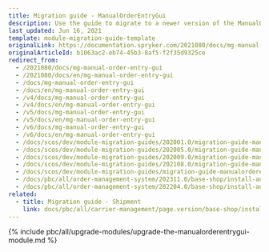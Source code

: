 ```yaml
---
title: Migration guide - ManualOrderEntryGui
description: Use the guide to migrate to a newer version of the ManualOrderEntryGui module.
last_updated: Jun 16, 2021
template: module-migration-guide-template
originalLink: https://documentation.spryker.com/2021080/docs/mg-manual-order-entry-gui
originalArticleId: b1063ac2-eb74-45b3-8af5-f2f35d9325ce
redirect_from:
  - /2021080/docs/mg-manual-order-entry-gui
  - /2021080/docs/en/mg-manual-order-entry-gui
  - /docs/mg-manual-order-entry-gui
  - /docs/en/mg-manual-order-entry-gui
  - /v4/docs/mg-manual-order-entry-gui
  - /v4/docs/en/mg-manual-order-entry-gui
  - /v5/docs/mg-manual-order-entry-gui
  - /v5/docs/en/mg-manual-order-entry-gui
  - /v6/docs/mg-manual-order-entry-gui
  - /v6/docs/en/mg-manual-order-entry-gui
  - /docs/scos/dev/module-migration-guides/202001.0/migration-guide-manualorderentrygui.html
  - /docs/scos/dev/module-migration-guides/202005.0/migration-guide-manualorderentrygui.html
  - /docs/scos/dev/module-migration-guides/202009.0/migration-guide-manualorderentrygui.html
  - /docs/scos/dev/module-migration-guides/202108.0/migration-guide-manualorderentrygui.html
  - /docs/scos/dev/module-migration-guides/migration-guide-manualorderentrygui.html
  - /docs/pbc/all/order-management-system/202311.0/base-shop/install-and-update/upgrade-modules/upgrade-the-manualorderentrygui-module.html
  - /docs/pbc/all/order-management-system/202204.0/base-shop/install-and-upgrade/upgrade-modules/upgrade-the-manualorderentrygui-module.html
related:
  - title: Migration guide - Shipment
    link: docs/pbc/all/carrier-management/page.version/base-shop/install-and-upgrade/upgrade-modules/upgrade-the-shipment-module.html
---
```

{% include pbc/all/upgrade-modules/upgrade-the-manualorderentrygui-module.md %} <!-- To edit, see /_includes/pbc/all/upgrade-modules/upgrade-the-manualorderentrygui-module.md -->
